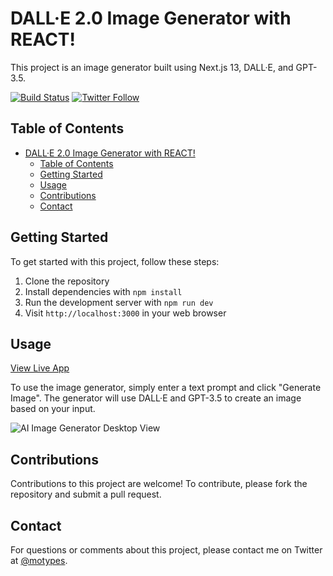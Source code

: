 # DALL·E 2.0 Image Generator with REACT!

This project is an image generator built using Next.js 13, DALL·E, and GPT-3.5.

[![Build Status](https://img.shields.io/badge/build-passing-brightgreen)](https://github.com/mojalil/ai-image-generator)
[![Twitter Follow](https://img.shields.io/twitter/follow/motypes?style=social)](https://twitter.com/@motypes)

## Table of Contents

- [DALL·E 2.0 Image Generator with REACT!](#dalle-20-image-generator-with-react)
  - [Table of Contents](#table-of-contents)
  - [Getting Started](#getting-started)
  - [Usage](#usage)
  - [Contributions](#contributions)
  - [Contact](#contact)

## Getting Started

To get started with this project, follow these steps:

1. Clone the repository
2. Install dependencies with `npm install`
3. Run the development server with `npm run dev`
4. Visit `http://localhost:3000` in your web browser


## Usage

[View Live App](https://ai-image-generator-ncgd5ws5d-motypes.vercel.app/)

To use the image generator, simply enter a text prompt and click "Generate Image". The generator will use DALL·E and GPT-3.5 to create an image based on your input.

![AI Image Generator Desktop View](https://user-images.githubusercontent.com/10572843/235859694-33152d95-9493-45f0-96e8-476d3cd2412e.png)

## Contributions

Contributions to this project are welcome! To contribute, please fork the repository and submit a pull request.

## Contact

For questions or comments about this project, please contact me on Twitter at [@motypes](https://twitter.com/motypes).

